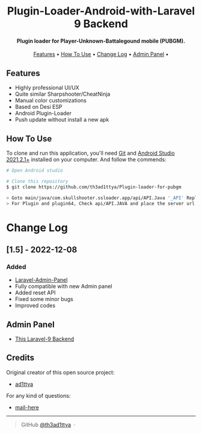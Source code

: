 <h1 align="center">
  Plugin-Loader-Android-with-Laravel 9 Backend
  <br>
</h1>

<h4 align="center">Plugin loader for Player-Unknown-Battalegound mobile (PUBGM).</h4>

<p align="center">
  <a href="#features">Features</a> •
  <a href="#how-to-use">How To Use</a> •
  <a href="#change-log">Change Log</a> •
  <a href="#admin-panel">Admin Panel</a> •
</p>

## Features

- Highly professional UI/UX
- Quite similar Sharpshooter/CheatNinja
- Manual color customizations
- Based on Desi ESP
- Android Plugin-Loader
- Push update without install a new apk

## How To Use

To clone and run this application, you'll need [Git](https://git-scm.com) and [Android Studio 2021.2.1+](https://developer.android.com/) installed on your computer. And follow the commends:

```bash
# Open Android studio

# Clone this repository
$ git clone https://github.com/th3ad1ttya/Plugin-loader-for-pubgm

> Goto main/java/com.skullshooter.ssloader.app/api/API.Java '_API' Replace with your server url
> For Plugin and plugin64, Check api/API.JAVA and place the server url.

```

# Change Log

## [1.5] - 2022-12-08

### Added

- [Laravel-Admin-Panel](https://github.com/th3ad1ttya/Admin-panel-Laravel-9)
- Fully compatible with new Admin panel
- Added reset API
- Fixed some minor bugs
- Improved codes

## Admin Panel

- [This Laravel-9 Backend](https://github.com/th3ad1ttya/Admin-panel-Laravel-9)

## Credits

Original creator of this open source project:

- [ad1ttya](https://github.com/th3ad1ttya)

For any kind of questions:

- [mail-here](mailto:theadihasan@gmail.com)

---

> GitHub [@th3ad1ttya](https://github.com/th3ad1ttya) &nbsp;&middot;&nbsp;
